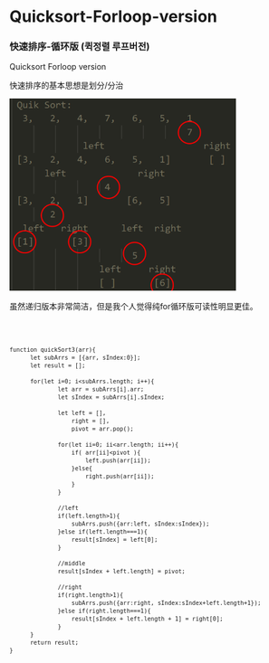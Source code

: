 # Quicksort-Forloop-version
### 快速排序-循环版 (퀵정렬 루프버전)
Quicksort Forloop version

快速排序的基本思想是划分/分治

<img  src="https://github.com/kska32/Quicksort-Forloop-version/blob/master/quicksort.png" width="400" height="340">


虽然递归版本非常简洁，但是我个人觉得纯for循环版可读性明显更佳。


<code>

    function quickSort3(arr){
          let subArrs = [{arr, sIndex:0}];
          let result = [];

          for(let i=0; i<subArrs.length; i++){
                  let arr = subArrs[i].arr;
                  let sIndex = subArrs[i].sIndex;

                  let left = [],
                      right = [],
                      pivot = arr.pop();

                  for(let ii=0; ii<arr.length; ii++){
                      if( arr[ii]<pivot ){
                          left.push(arr[ii]);
                      }else{
                          right.push(arr[ii]);
                      }
                  }

                  //left
                  if(left.length>1){
                      subArrs.push({arr:left, sIndex:sIndex});
                  }else if(left.length===1){
                      result[sIndex] = left[0];
                  }

                  //middle
                  result[sIndex + left.length] = pivot;

                  //right
                  if(right.length>1){
                      subArrs.push({arr:right, sIndex:sIndex+left.length+1});
                  }else if(right.length===1){
                      result[sIndex + left.length + 1] = right[0];
                  }
          }
          return result;
    }
    
</code>
